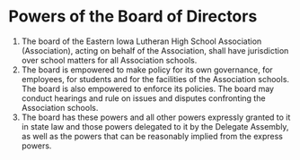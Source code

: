 # Powers of the Board of Directors

1. The board of the Eastern Iowa Lutheran High School Association (Association), acting on behalf of the Association, shall have jurisdiction over school matters for all Association schools. 
2. The board is empowered to make policy for its own governance, for employees, for students and for the facilities of the Association schools. The board is also empowered to enforce its policies. The board may conduct hearings and rule on issues and disputes confronting the Association schools. 
3. The board has these powers and all other powers expressly granted to it in state law and those powers delegated to it by the Delegate Assembly, as well as the powers that can be reasonably implied from the express powers.
